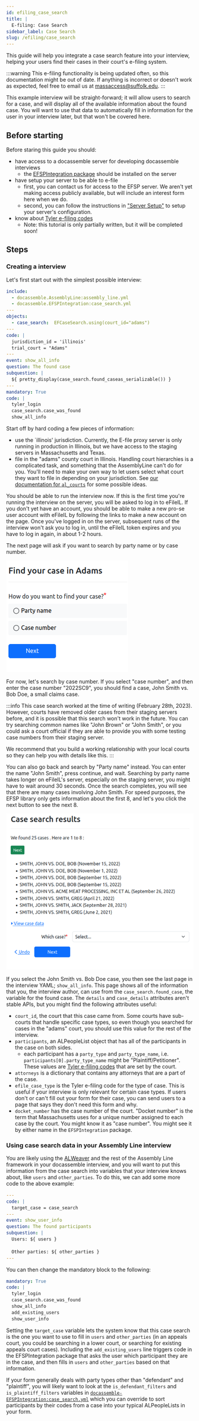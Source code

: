 ```yaml
---
id: efiling_case_search
title: |
  E-filing: Case Search
sidebar_label: Case Search
slug: /efiling/case_search
---
```


This guide will help you integrate a case search feature into
your interview, helping your users find their cases in their
court's e-filing system.

:::warning
This e-filing functionality is being updated often, so this documentation might be out of date.
If anything is incorrect or doesn't work as expected, feel free to email us at
[massaccess@suffolk.edu](mailto:massaccess@suffolk.edu).
:::

This example interview will be straight-forward; it will allow users
to search for a case, and will display all of the available information
about the found case. You will want to use that data to automatically
fill in information for the user in your interview later, but that won't be covered here.

## Before starting

Before staring this guide you should:

* have access to a docassemble server for developing docassemble interviews
  * the [EFSPIntegration package](https://github.com/SuffolkLITLab/docassemble-EFSPIntegration) should be installed on the server
* have setup your server to be able to e-file
  * first, you can contact us for access to the EFSP server.
      We aren't yet making access publicly available, but
      will include an interest form here when we do.
  * second, you can follow the instructions in ["Server Setup"](efiling_through_docassemble.md#server-setup) to setup your server's
    configuration.
* know about [Tyler e-filing codes](efiling_codes.md)
  * Note: this tutorial is only partially written, but it will be completed soon!

## Steps

### Creating a interview

Let's first start out with the simplest possible interview:

```yaml
include:
  - docassemble.AssemblyLine:assembly_line.yml
  - docassemble.EFSPIntegration:case_search.yml
---
objects:
  - case_search:  EFCaseSearch.using(court_id="adams")
---
code: |
  jurisdiction_id = 'illinois'
  trial_court = "Adams"
---
event: show_all_info
question: The found case
subquestion: |
  ${ pretty_display(case_search.found_caseas_serializable()) }
---
mandatory: True
code: |
  tyler_login
  case_search.case_was_found
  show_all_info
```

Start off by hard coding a few pieces of information:

* use the `illinois' jurisdiction. Currently, the E-file proxy server is only running in production in Illinois, but we have access to the staging servers in Massachusetts and Texas.
* file in the "adams" county court in Illinois. Handling court
  hierarchies is a complicated task, and something that the AssemblyLine can't do for you. You'll need to make your own way to let users select what court they want to file in depending on your jurisdiction. See [our documentation for `al_courts`](../components/AssemblyLine/al_courts.md) for some possible ideas.

You should be able to run the interview now. If this is the first time you're running the interview on the server, you will be asked to log in to eFileIL. If you don't yet have an account, you should be able to make a new pro-se user account with eFileIL by following the links to make a new account on the page. Once you've logged in on the server, subsequent runs of the interview won't ask you to log in, until the eFileIL token expires and you have to log in again, in about 1-2 hours.

The next page will ask if you want to search by party name or by case number.

![A screenshot of the case search screen. The title says "Find your case in Adams", followed by the question "How do you want to find your case?" and the options "Party name" and "Case number".](case_search_start.png)


For now, let's search by case number. If you select "case number", and then enter the case number "2022SC9",
you should find a case, John Smith vs. Bob Doe, a small claims case.

:::info
This case search worked at the time of writing (February 28th, 2023). However,
courts have removed older cases from their staging servers before, and it is
possible that this search won't work in the future. You can try searching
common names like "John Brown" or "John Smith", or you could ask a court
official if they are able to provide you with some testing case numbers from
their staging server.

We recommend that you build a working relationship with your local courts so
they can help you with details like this.
:::

You can also go back and search by "Party name" instead. You can enter the name "John Smith",
press continue, and wait. Searching by party name takes longer on eFileIL's server, especially on the staging server, you might have to wait around 30 seconds. Once the search completes, you
will see that there are many cases involving John Smith. For speed purposes, the EFSP library
only gets information about the first 8, and let's you click the next button to see the next 8.

![A screenshot of the "case search results" page. At the top it says "We found 25 cases. Here are 1 to 8:", with a "next" button below it. There is a bulleted list showing 8 cases involving John Smith and various other parties.](case_search_results.png)

If you select the John Smith vs. Bob Doe case, you then see the last page in the interview YAML; `show_all_info`. This page shows all of the information that you, the interview author, can use
from the `case_search.found_case`, the variable for the found case. The `details` and
`case_details` attributes aren't stable APIs, but you might find the following attributes useful:

* `court_id`, the court that this case came from. Some courts have sub-courts that handle
  specific case types, so even though you searched for cases in the "adams" court, you
  should use this value for the rest of the interview.
* `participants`, an ALPeopleList object that has all of the participants in the case on both sides.
  * each participant has a `party_type` and `party_type_name`, i.e. `participants[0].party_type_name` might be "Plaintiff/Petitioner". These values are [Tyler e-filing codes](efiling_codes.md) that are set by the court.
* `attorneys` is a dictionary that contains any attorneys that are a part of the case.
* `efile_case_type` is the Tyler e-filing code for the type of case. This is useful if your interview
  is only relevant for certain case types. If users don't or can't fill out your form for their case, you can send users to a page that says they don't need this form and why.
* `docket_number` has the case number of the court. "Docket number" is the term that Massachusetts
  uses for a unique number assigned to each case by the court. You might know it as "case number".
  You might see it by either name in the `EFSPIntegration` package.

### Using case search data in your Assembly Line interview

You are likely using the [ALWeaver](../weaver_overview.md) and the rest of the Assembly Line framework
in your docassemble interview, and you will want to put this information from the case search into
variables that your interview knows about, like `users` and `other_parties`. To do this, we can add
some more code to the above example:

```yaml
---
code: |
  target_case = case_search
---
event: show_user_info
question: The found participants
subquestion: |
  Users: ${ users }

  Other parties: ${ other_parties }
---
```

You can then change the mandatory block to the following:

```yaml
mandatory: True
code: |
  tyler_login
  case_search.case_was_found
  show_all_info
  add_existing_users
  show_user_info
```

Setting the `target_case` variable lets the system know that this case search is the one you want to use to fill in `users` and `other_parties` (in an appeals court, you could be searching in a lower court, or searching for existing appeals
court cases). Including the `add_existing_users` line triggers code in the EFSPIntegration package that asks the user which participant they are in the case,
and then fills in `users` and `other_parties` based on that information.

If your form generally deals with party types other than "defendant" and "plaintiff", you will likely want to look at the `is_defendant_filters` and `is_plaintiff_filters` variables in [`docassemble-EFSPIntegration:case_search.yml`](https://github.com/SuffolkLITLab/docassemble-EFSPIntegration/blob/main/docassemble/EFSPIntegration/data/questions/case_search.yml)
which you can override to sort participants by their codes from a case into your typical
ALPeopleLists in your form.
